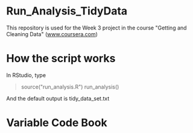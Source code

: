 Run_Analysis_TidyData
=====================

This repository is used for the Week 3 project in the course "Getting and Cleaning Data" (www.coursera.com)

How the script works 
=====================
In RStudio, type 
> source("run_analysis.R")
>run_analysis()

And the default output is tidy_data_set.txt 

Variable Code Book
=====================
